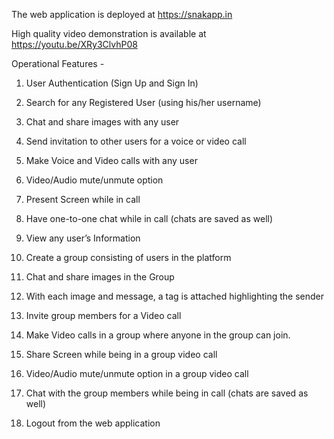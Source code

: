 The web application is deployed at https://snakapp.in

High quality video demonstration is available at https://youtu.be/XRy3ClvhP08

Operational Features - 

1. User Authentication (Sign Up and Sign In)

2. Search for any Registered User (using his/her username)

3. Chat and share images with any user

4. Send invitation to other users for a voice or video call

5. Make Voice and Video calls with any user

6. Video/Audio mute/unmute option

7. Present Screen while in call

8. Have one-to-one chat while in call (chats are saved as well)

9. View any user’s Information

10. Create a group consisting of users in the platform

11. Chat and share images in the Group

12. With each image and message, a tag is attached highlighting the sender

13. Invite group members for a Video call

14. Make Video calls in a group where anyone in the group can join.

15. Share Screen while being in a group video call

16. Video/Audio mute/unmute option in a group video call

17. Chat with the group members while being in call (chats are saved as well)

18. Logout from the web application